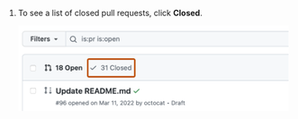 1. To see a list of closed pull requests, click **Closed**.

   ![Screenshot of the "Pull requests" page for a repository. A filter, labeled with a checkmark icon and "31 closed", is highlighted with an orange outline.](/assets/images/help/branches/branches-closed.png)
